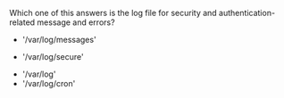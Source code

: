 Which one of this answers is the log file for security and authentication-related message and errors?

* '/var/log/messages'
+ '/var/log/secure' 
* '/var/log'
* '/var/log/cron'
